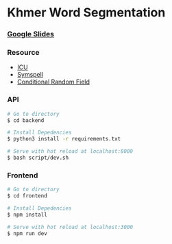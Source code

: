 # Khmer Word Segmentation

### [Google Slides](https://docs.google.com/presentation/d/1qOmxlgjcBggzeq_oM4ayHU6aFti8jx9NDd68lRbK5gQ/edit?ts=60eec119#slide=id.ge50f165cca_0_0)

### Resource
- [ICU](https://github.com/danhhong/khmer_segment/blob/main/khmer_segment_icu.py)
- [Symspell](https://symspellpy.readthedocs.io/en/latest/examples/index.html)
- [Conditional Random Field](https://github.com/phylypo/segmentation-crf-khmer)

### API
```bash
# Go to directory
$ cd backend

# Install Depedencies
$ python3 install -r requirements.txt

# Serve with hot reload at localhost:8000
$ bash script/dev.sh
```


### Frontend
```bash
# Go to directory
$ cd frontend

# Install Depedencies
$ npm install

# Serve with hot reload at localhost:3000
$ npm run dev
```